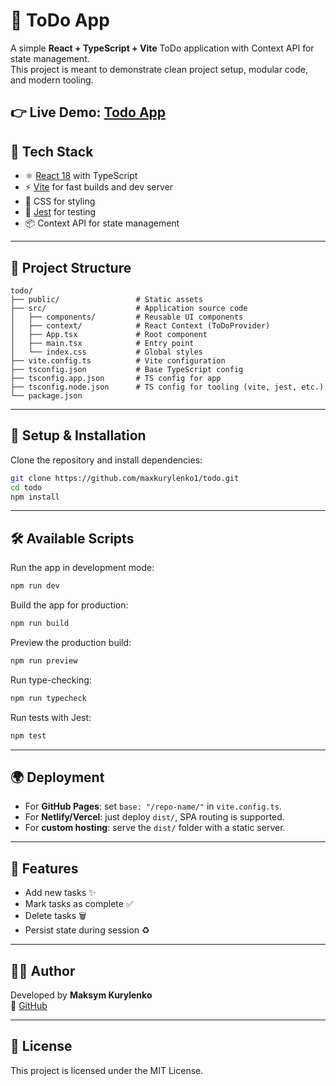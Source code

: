 # 📝 ToDo App

A simple **React + TypeScript + Vite** ToDo application with Context API for state management.  
This project is meant to demonstrate clean project setup, modular code, and modern tooling.

👉 **Live Demo:** [Todo App]([https://pixi-react-showcase.vercel.app](https://maxkurylenko1.github.io/todo/)) 
---

## 🚀 Tech Stack

- ⚛️ [React 18](https://react.dev/) with TypeScript
- ⚡ [Vite](https://vitejs.dev/) for fast builds and dev server
- 🎨 CSS for styling
- 🧪 [Jest](https://jestjs.io/) for testing
- 📦 Context API for state management

---

## 📂 Project Structure

```
todo/
├── public/                 # Static assets
├── src/                    # Application source code
│   ├── components/         # Reusable UI components
│   ├── context/            # React Context (ToDoProvider)
│   ├── App.tsx             # Root component
│   ├── main.tsx            # Entry point
│   └── index.css           # Global styles
├── vite.config.ts          # Vite configuration
├── tsconfig.json           # Base TypeScript config
├── tsconfig.app.json       # TS config for app
├── tsconfig.node.json      # TS config for tooling (vite, jest, etc.)
└── package.json
```

---

## 🔧 Setup & Installation

Clone the repository and install dependencies:

```bash
git clone https://github.com/maxkurylenko1/todo.git
cd todo
npm install
```

---

## 🛠️ Available Scripts

Run the app in development mode:

```bash
npm run dev
```

Build the app for production:

```bash
npm run build
```

Preview the production build:

```bash
npm run preview
```

Run type-checking:

```bash
npm run typecheck
```

Run tests with Jest:

```bash
npm test
```

---

## 🌍 Deployment

- For **GitHub Pages**: set `base: "/repo-name/"` in `vite.config.ts`.
- For **Netlify/Vercel**: just deploy `dist/`, SPA routing is supported.
- For **custom hosting**: serve the `dist/` folder with a static server.

---

## 📌 Features

- Add new tasks ✨
- Mark tasks as complete ✅
- Delete tasks 🗑️
- Persist state during session ♻️

---

## 👨‍💻 Author

Developed by **Maksym Kurylenko**  
🔗 [GitHub](https://github.com/maxkurylenko1)

---

## 📜 License

This project is licensed under the MIT License.
